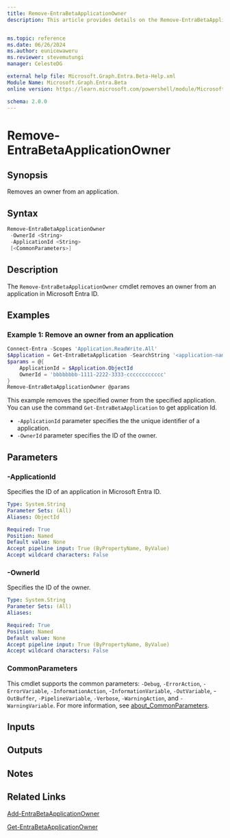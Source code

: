 ```yaml
---
title: Remove-EntraBetaApplicationOwner
description: This article provides details on the Remove-EntraBetaApplicationOwner command.


ms.topic: reference
ms.date: 06/26/2024
ms.author: eunicewaweru
ms.reviewer: stevemutungi
manager: CelesteDG

external help file: Microsoft.Graph.Entra.Beta-Help.xml
Module Name: Microsoft.Graph.Entra.Beta
online version: https://learn.microsoft.com/powershell/module/Microsoft.Graph.Entra.Beta/Remove-EntraBetaApplicationOwner

schema: 2.0.0
---
```


# Remove-EntraBetaApplicationOwner

## Synopsis

Removes an owner from an application.

## Syntax

```powershell
Remove-EntraBetaApplicationOwner
 -OwnerId <String>
 -ApplicationId <String>
 [<CommonParameters>]
```

## Description

The `Remove-EntraBetaApplicationOwner` cmdlet removes an owner from an application in Microsoft Entra ID.

## Examples

### Example 1: Remove an owner from an application

```powershell
Connect-Entra -Scopes 'Application.ReadWrite.All'
$Application = Get-EntraBetaApplication -SearchString '<application-name>'
$params = @{
    ApplicationId = $Application.ObjectId
    OwnerId = 'bbbbbbbb-1111-2222-3333-cccccccccccc'
}
Remove-EntraBetaApplicationOwner @params
```

This example removes the specified owner from the specified application. You can use the command `Get-EntraBetaApplication` to get application Id.

- `-ApplicationId` parameter specifies the the unique identifier of a application.
- `-OwnerId` parameter specifies the ID of the owner.

## Parameters

### -ApplicationId

Specifies the ID of an application in Microsoft Entra ID.

```yaml
Type: System.String
Parameter Sets: (All)
Aliases: ObjectId

Required: True
Position: Named
Default value: None
Accept pipeline input: True (ByPropertyName, ByValue)
Accept wildcard characters: False
```

### -OwnerId

Specifies the ID of the owner.

```yaml
Type: System.String
Parameter Sets: (All)
Aliases:

Required: True
Position: Named
Default value: None
Accept pipeline input: True (ByPropertyName, ByValue)
Accept wildcard characters: False
```

### CommonParameters

This cmdlet supports the common parameters: `-Debug`, `-ErrorAction`, `-ErrorVariable`, `-InformationAction`, -`InformationVariable`, `-OutVariable`, -`OutBuffer`, `-PipelineVariable`, `-Verbose`, `-WarningAction`, and `-WarningVariable`. For more information, see [about_CommonParameters](https://go.microsoft.com/fwlink/?LinkID=113216).

## Inputs

## Outputs

## Notes

## Related Links

[Add-EntraBetaApplicationOwner](Add-EntraBetaApplicationOwner.md)

[Get-EntraBetaApplicationOwner](Get-EntraBetaApplicationOwner.md)
